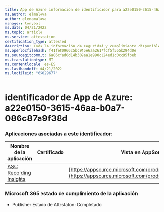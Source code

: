 ```yaml
---
title: App de Azure información de identificador para a22e0150-3615-46aa-b0a7-086c87a9f38d
ms.author: elmalova
author: elenamalova
manager: tonybal
ms.date: 04/21/2022
ms.topic: article
ms.service: attestation
certification_type: attested
description: Toda la información de seguridad y cumplimiento disponible para a22e0150-3615-46aa-b0a7-086c87a9f38d.
ms.openlocfilehash: f41fe80966c5bc945e6aa2617fcf5f555b294d0e
ms.sourcegitcommit: 6a86cfad0d14b309aa1e990c124ed1c0cc85fbeb
ms.translationtype: MT
ms.contentlocale: es-ES
ms.lasthandoff: 04/21/2022
ms.locfileid: "65029677"
---
```

# <a name="azure-app-id-a22e0150-3615-46aa-b0a7-086c87a9f38d"></a>identificador de App de Azure: a22e0150-3615-46aa-b0a7-086c87a9f38d


### <a name="apps-associated-with-this-id"></a>Aplicaciones asociadas a este identificador:
| **Nombre de la aplicación** | **Certificado** | **Vista en AppSource** |
|--------------|---------------|-----------------------|
| [ASC Recording Insights](../forward/WA200000708.md) |  | [https://appsource.microsoft.com/product/office/WA200000708](https://appsource.microsoft.com/product/office/WA200000708) |

### <a name="microsoft-365-app-compliance-status"></a>Microsoft 365 estado de cumplimiento de la aplicación
- Publisher Estado de Attestaton: Completado
